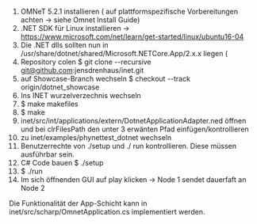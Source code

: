 

1) OMNeT 5.2.1 installieren ( auf plattformspezifische Vorbereitungen achten -> siehe Omnet Install Guide)
2) .NET SDK für Linux installieren -> https://www.microsoft.com/net/learn/get-started/linux/ubuntu16-04
2) Die .NET dlls sollten nun in /usr/share/dotnet/shared/Microsoft.NETCore.App/2.x.x liegen (
2) Repository colen $ git clone --recursive git@github.com:jensdrenhaus/inet.git 
3) auf Showcase-Branch wechseln $ checkout --track origin/dotnet_showcase
4) Ins INET wurzelverzechnis wechseln
3) $ make makefiles
3) $ make
4) inet/src/int/applications/extern/DotnetApplicationAdapter.ned öffnen und bei clrFilesPath den unter 3 erwänten Pfad einfügen/kontrollieren
5) zu inet/examples/phynettest_dotnet wechseln
5) Benutzerrechte von ./setup und ./ run kontrollieren. Diese müssen ausführbar sein.
5) C# Code bauen $ ./setup 
6) $ ./run
7) Im sich öffnenden GUI auf play klicken -> Node 1 sendet dauerfaft an Node 2

Die Funktionalität der App-Schicht kann in inet/src/scharp/OmnetApplication.cs implementiert werden.

